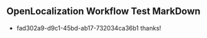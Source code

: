 ## OpenLocalization Workflow Test MarkDown
* fad302a9-d9c1-45bd-ab17-732034ca36b1 thanks!

<!--HONumber=Aug16_HO4-->


